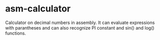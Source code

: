 # asm-calculator
Calculator on decimal numbers in assembly.
It can evaluate expressions with parantheses and can also recognize PI constant and sin() and log() functions.
